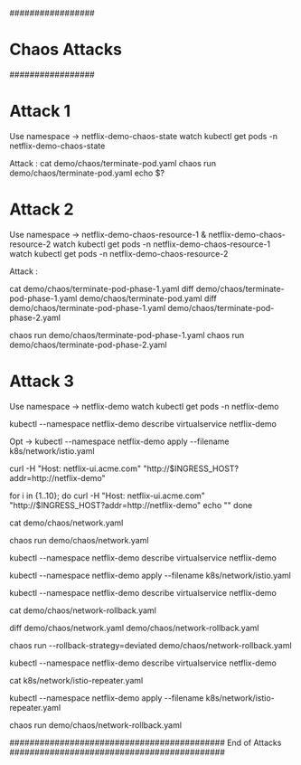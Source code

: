#################
# Chaos Attacks #
#################

# Attack 1

Use namespace -> netflix-demo-chaos-state
watch kubectl get pods -n netflix-demo-chaos-state

Attack :
cat demo/chaos/terminate-pod.yaml
chaos run demo/chaos/terminate-pod.yaml
echo $? 

# Attack 2 

Use namespace -> netflix-demo-chaos-resource-1 & netflix-demo-chaos-resource-2
watch kubectl get pods -n netflix-demo-chaos-resource-1
watch kubectl get pods -n netflix-demo-chaos-resource-2

Attack :

cat demo/chaos/terminate-pod-phase-1.yaml
diff demo/chaos/terminate-pod-phase-1.yaml demo/chaos/terminate-pod.yaml
diff demo/chaos/terminate-pod-phase-1.yaml demo/chaos/terminate-pod-phase-2.yaml

chaos run demo/chaos/terminate-pod-phase-1.yaml
chaos run demo/chaos/terminate-pod-phase-2.yaml

# Attack 3

Use namespace -> netflix-demo
watch kubectl get pods -n netflix-demo

kubectl --namespace netflix-demo describe virtualservice netflix-demo

Opt -> kubectl --namespace netflix-demo apply --filename k8s/network/istio.yaml

curl -H "Host: netflix-ui.acme.com" "http://$INGRESS_HOST?addr=http://netflix-demo"

for i in {1..10}; 
do 
curl -H "Host: netflix-ui.acme.com" "http://$INGRESS_HOST?addr=http://netflix-demo" 
echo ""
done

cat demo/chaos/network.yaml

chaos run demo/chaos/network.yaml

kubectl --namespace netflix-demo describe virtualservice netflix-demo

kubectl --namespace netflix-demo apply --filename k8s/network/istio.yaml

kubectl --namespace netflix-demo describe virtualservice netflix-demo

cat demo/chaos/network-rollback.yaml

diff demo/chaos/network.yaml demo/chaos/network-rollback.yaml

chaos run --rollback-strategy=deviated demo/chaos/network-rollback.yaml

kubectl --namespace netflix-demo describe virtualservice netflix-demo

cat k8s/network/istio-repeater.yaml

kubectl --namespace netflix-demo apply --filename k8s/network/istio-repeater.yaml

chaos run demo/chaos/network-rollback.yaml 


########################################### End of Attacks ###########################################



